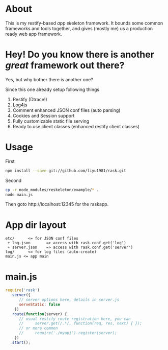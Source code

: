 About
=====

This is my *r*estify-based *a*pp *sk*eleton framework. It bounds some common frameworks and tools together, and gives (mostly me) us a production ready web app framework.

Hey! Do you know there is another *great* framework out there?
===================================================

Yes, but why bother there is another one? 

Since this one already setup following things

1. Restify (Dtrace!)
2. Log4js
3. Comment enhanced JSON conf files (auto parsing)
4. Cookies and Session support
5. Fully customizable static file serving  
6. Ready to use client classes (enhanced restify client classes)

Usage
=====

First

```bash
npm install --save git://github.com/liyu1981/rask.git
```

Second
```bash
cp -r node_modules/reskeleton/example/* .
node main.js
```

Then goto http://localhost:12345 for the raskapp.

App dir layout
===========

```
etc/      <= for JSON conf files
 + log.json       => access with rask.conf.get('log') 
 + server.json    => access with rask.conf.get('server')
log/      <= for log files (auto-create)
main.js <= app main
```

main.js
======

```javascript
require('rask')
  .server({
      // server options here, details in server.js
      serveStatic: false
    })
  .route(function(server) {
      // usual restify route registration here, you can
      //     server.get(/.*/, function(req, res, next) { });
      // or more common
      //     require('./myapi').register(server);
    })
  .start();
```
